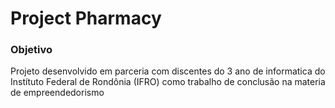 # Project Pharmacy

### Objetivo
Projeto desenvolvido em parceria com discentes do 3 ano de informatica do Instítuto Federal de Rondônia (IFRO) como trabalho de conclusão na materia de empreendedorismo
